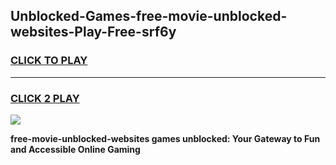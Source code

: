 
## Unblocked-Games-free-movie-unblocked-websites-Play-Free-srf6y
<h3>
<a href="https://premium76.site?title=free-movie-unblocked-websites&ref=23A">CLICK TO PLAY</a></h3>
<hr>

<h3>
<a href="https://premium76.site?title=free-movie-unblocked-websites&ref=23A">CLICK 2 PLAY</a>
  
</h3>

<a href="https://premium76.site?title=free-movie-unblocked-websites&ref=23A"><img src="https://clearcache.store/games.png"></a>


**free-movie-unblocked-websites games unblocked: Your Gateway to Fun and Accessible Online Gaming**
